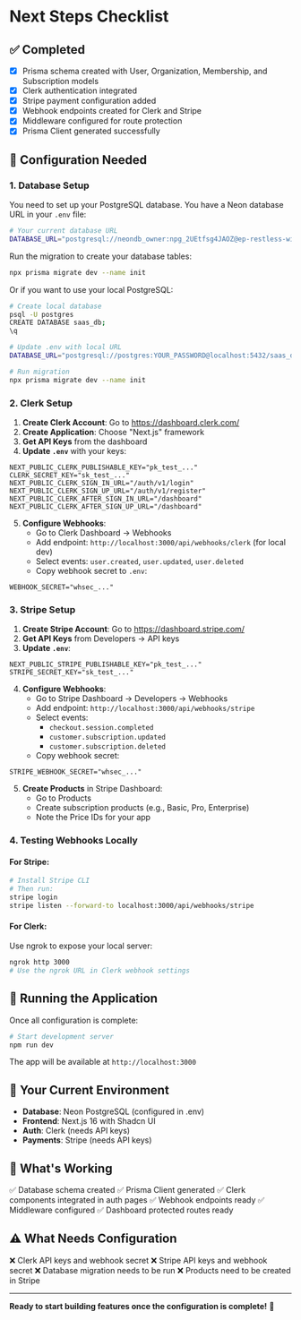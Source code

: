 # Next Steps Checklist

## ✅ Completed
- [x] Prisma schema created with User, Organization, Membership, and Subscription models
- [x] Clerk authentication integrated
- [x] Stripe payment configuration added
- [x] Webhook endpoints created for Clerk and Stripe
- [x] Middleware configured for route protection
- [x] Prisma Client generated successfully

## 🔧 Configuration Needed

### 1. Database Setup
You need to set up your PostgreSQL database. You have a Neon database URL in your `.env` file:

```bash
# Your current database URL
DATABASE_URL="postgresql://neondb_owner:npg_2UEtfsg4JAOZ@ep-restless-wind-ag365eqy-pooler.c-2.eu-central-1.aws.neon.tech/neondb?sslmode=require&channel_binding=require"
```

Run the migration to create your database tables:

```bash
npx prisma migrate dev --name init
```

Or if you want to use your local PostgreSQL:

```bash
# Create local database
psql -U postgres
CREATE DATABASE saas_db;
\q

# Update .env with local URL
DATABASE_URL="postgresql://postgres:YOUR_PASSWORD@localhost:5432/saas_db?schema=public"

# Run migration
npx prisma migrate dev --name init
```

### 2. Clerk Setup

1. **Create Clerk Account**: Go to https://dashboard.clerk.com/
2. **Create Application**: Choose "Next.js" framework
3. **Get API Keys** from the dashboard
4. **Update `.env`** with your keys:

```env
NEXT_PUBLIC_CLERK_PUBLISHABLE_KEY="pk_test_..."
CLERK_SECRET_KEY="sk_test_..."
NEXT_PUBLIC_CLERK_SIGN_IN_URL="/auth/v1/login"
NEXT_PUBLIC_CLERK_SIGN_UP_URL="/auth/v1/register"
NEXT_PUBLIC_CLERK_AFTER_SIGN_IN_URL="/dashboard"
NEXT_PUBLIC_CLERK_AFTER_SIGN_UP_URL="/dashboard"
```

5. **Configure Webhooks**:
   - Go to Clerk Dashboard → Webhooks
   - Add endpoint: `http://localhost:3000/api/webhooks/clerk` (for local dev)
   - Select events: `user.created`, `user.updated`, `user.deleted`
   - Copy webhook secret to `.env`:

```env
WEBHOOK_SECRET="whsec_..."
```

### 3. Stripe Setup

1. **Create Stripe Account**: Go to https://dashboard.stripe.com/
2. **Get API Keys** from Developers → API keys
3. **Update `.env`**:

```env
NEXT_PUBLIC_STRIPE_PUBLISHABLE_KEY="pk_test_..."
STRIPE_SECRET_KEY="sk_test_..."
```

4. **Configure Webhooks**:
   - Go to Stripe Dashboard → Developers → Webhooks
   - Add endpoint: `http://localhost:3000/api/webhooks/stripe`
   - Select events:
     - `checkout.session.completed`
     - `customer.subscription.updated`
     - `customer.subscription.deleted`
   - Copy webhook secret:

```env
STRIPE_WEBHOOK_SECRET="whsec_..."
```

5. **Create Products** in Stripe Dashboard:
   - Go to Products
   - Create subscription products (e.g., Basic, Pro, Enterprise)
   - Note the Price IDs for your app

### 4. Testing Webhooks Locally

#### For Stripe:
```bash
# Install Stripe CLI
# Then run:
stripe login
stripe listen --forward-to localhost:3000/api/webhooks/stripe
```

#### For Clerk:
Use ngrok to expose your local server:
```bash
ngrok http 3000
# Use the ngrok URL in Clerk webhook settings
```

## 🚀 Running the Application

Once all configuration is complete:

```bash
# Start development server
npm run dev
```

The app will be available at `http://localhost:3000`

## 📝 Your Current Environment

- **Database**: Neon PostgreSQL (configured in .env)
- **Frontend**: Next.js 16 with Shadcn UI
- **Auth**: Clerk (needs API keys)
- **Payments**: Stripe (needs API keys)

## 🎯 What's Working

✅ Database schema created
✅ Prisma Client generated
✅ Clerk components integrated in auth pages
✅ Webhook endpoints ready
✅ Middleware configured
✅ Dashboard protected routes ready

## ⚠️ What Needs Configuration

❌ Clerk API keys and webhook secret
❌ Stripe API keys and webhook secret
❌ Database migration needs to be run
❌ Products need to be created in Stripe

---

**Ready to start building features once the configuration is complete!** 🚀
